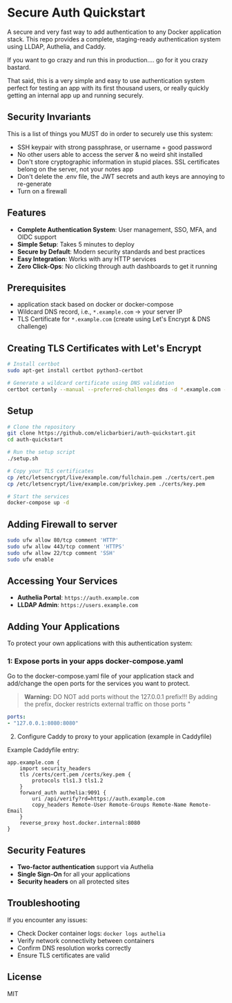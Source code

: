 # Secure Auth Quickstart

A secure and very fast way to add authentication to any Docker application stack. This repo provides a complete, 
staging-ready authentication system using LLDAP, Authelia, and Caddy.

If you want to go crazy and run this in production....  go for it you crazy bastard.

That said, this is a very simple and easy to use authentication system perfect for testing an app with its 
first thousand users, or really quickly getting an internal app up and running securely.

## Security Invariants

This is a list of things you MUST do in order to securely use this system:
- SSH keypair with strong passphrase, or username + good password
- No other users able to access the server & no weird shit installed
- Don't store cryptographic information in stupid places.  SSL certificates belong on the server, not your notes app
- Don't delete the .env file, the JWT secrets and auth keys are annoying to re-generate
- Turn on a firewall


## Features

- **Complete Authentication System**: User management, SSO, MFA, and OIDC support
- **Simple Setup**: Takes 5 minutes to deploy
- **Secure by Default**: Modern security standards and best practices
- **Easy Integration**: Works with any HTTP services
- **Zero Click-Ops**: No clicking through auth dashboards to get it running

## Prerequisites
- application stack based on docker or docker-compose  
- Wildcard DNS record, i.e., `*.example.com` → your server IP
- TLS Certificate for `*.example.com` (create using Let's Encrypt & DNS challenge)

## Creating TLS Certificates with Let's Encrypt

```bash
# Install certbot
sudo apt-get install certbot python3-certbot

# Generate a wildcard certificate using DNS validation
certbot certonly --manual --preferred-challenges dns -d *.example.com -d example.com
```

## Setup

```bash
# Clone the repository
git clone https://github.com/elicbarbieri/auth-quickstart.git
cd auth-quickstart

# Run the setup script
./setup.sh

# Copy your TLS certificates
cp /etc/letsencrypt/live/example.com/fullchain.pem ./certs/cert.pem
cp /etc/letsencrypt/live/example.com/privkey.pem ./certs/key.pem

# Start the services
docker-compose up -d
```

## Adding Firewall to server
```bash
sudo ufw allow 80/tcp comment 'HTTP'
sudo ufw allow 443/tcp comment 'HTTPS'
sudo ufw allow 22/tcp comment 'SSH'
sudo ufw enable
```

## Accessing Your Services

- **Authelia Portal**: `https://auth.example.com`
- **LLDAP Admin**: `https://users.example.com`

## Adding Your Applications

To protect your own applications with this authentication system:

### 1: Expose ports in your apps docker-compose.yaml
Go to the docker-compose.yaml file of your application stack and add/change the open ports for the services
you want to protect.

> **Warning:** DO NOT add ports without the 127.0.0.1 prefix!!! By adding the prefix, docker restricts external traffic on those ports "

```yaml
ports:
- "127.0.0.1:8080:8080"
```
2. Configure Caddy to proxy to your application (example in Caddyfile)

Example Caddyfile entry:

```caddy
app.example.com {
    import security_headers
    tls /certs/cert.pem /certs/key.pem {
        protocols tls1.3 tls1.2
    }
    forward_auth authelia:9091 {
        uri /api/verify?rd=https://auth.example.com
        copy_headers Remote-User Remote-Groups Remote-Name Remote-Email
    }
    reverse_proxy host.docker.internal:8080
}
```

## Security Features

- **Two-factor authentication** support via Authelia
- **Single Sign-On** for all your applications
- **Security headers** on all protected sites

## Troubleshooting

If you encounter any issues:

- Check Docker container logs: `docker logs authelia`
- Verify network connectivity between containers
- Confirm DNS resolution works correctly
- Ensure TLS certificates are valid

## License

MIT